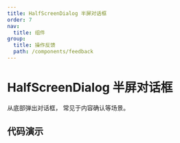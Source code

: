 ```yaml
---
title: HalfScreenDialog 半屏对话框
order: 7
nav:
  title: 组件
group:
  title: 操作反馈
  path: /components/feedback
---
```


# HalfScreenDialog 半屏对话框

从底部弹出对话框， 常见于内容确认等场景。

## 代码演示

<code src="./demo/confirm.tsx" />

<API src="../../../src/HalfScreenDialog/HalfScreenDialog.tsx"></API>
